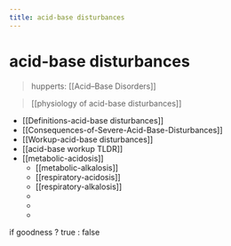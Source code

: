 ```yaml
---
title: acid-base disturbances
---
```


# acid-base disturbances

> hupperts: [[Acid–Base Disorders]]

> [[physiology of acid-base disturbances]]

- [[Definitions-acid-base disturbances]]
- [[Consequences-of-Severe-Acid-Base-Disturbances]]
- [[Workup-acid-base disturbances]]
- [[acid-base workup TLDR]]
- [[metabolic-acidosis]]
  - [[metabolic-alkalosis]]
  - [[respiratory-acidosis]]
  - [[respiratory-alkalosis]]
  -
  -
  -

if goodness ? true : false

